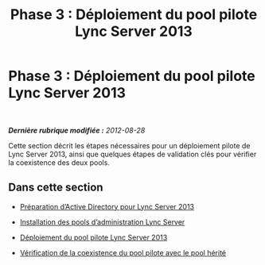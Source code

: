 ﻿---
title: 'Phase 3 : Déploiement du pool pilote Lync Server 2013'
TOCTitle: 'Phase 3 : Déploiement du pool pilote Lync Server 2013'
ms:assetid: 49046edd-accf-462d-952e-5983ce373a6c
ms:mtpsurl: https://technet.microsoft.com/fr-fr/library/JJ204849(v=OCS.15)
ms:contentKeyID: 49297107
ms.date: 05/20/2016
mtps_version: v=OCS.15
ms.translationtype: HT
---

# Phase 3 : Déploiement du pool pilote Lync Server 2013

 

_**Dernière rubrique modifiée :** 2012-08-28_

Cette section décrit les étapes nécessaires pour un déploiement pilote de Lync Server 2013, ainsi que quelques étapes de validation clés pour vérifier la coexistence des deux pools.

## Dans cette section

  - [Préparation d’Active Directory pour Lync Server 2013](prepare-active-directory-for-lync-server-2013.md)

  - [Installation des pools d’administration Lync Server](install-lync-server-administration-tools.md)

  - [Déploiement du pool pilote Lync Server 2013](deploy-lync-server-2013-pilot-pool_1.md)

  - [Vérification de la coexistence du pool pilote avec le pool hérité](verify-pilot-pool-coexistence-with-legacy-pool_1.md)

